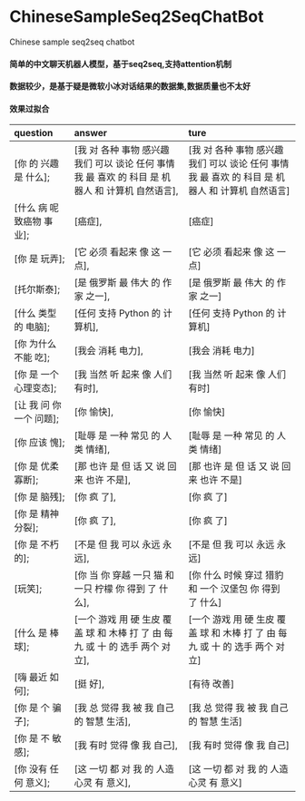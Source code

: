 # ChineseSampleSeq2SeqChatBot
Chinese sample seq2seq chatbot

#### 简单的中文聊天机器人模型，基于seq2seq,支持attention机制
#### 数据较少，是基于疑是微软小冰对话结果的数据集,数据质量也不太好
#### 效果过拟合

| question | answer | ture|
| :--- | :---- |:----|
| [你 的 兴趣 是 什么]; | [我 对 各种 事物 感兴趣 我们 可以 谈论 任何 事情 我 最 喜欢 的 科目 是 机器人 和 计算机 自然语言], | [我 对 各种 事物 感兴趣 我们 可以 谈论 任何 事情 我 最 喜欢 的 科目 是 机器人 和 计算机 自然语言]
| [什么 病 呢 致癌物 事业]; | [癌症], | [癌症]
| [你 是 玩弄]; | [它 必须 看起来 像 这 一点], | [它 必须 看起来 像 这 一点]
| [托尔斯泰]; | [是 俄罗斯 最 伟大 的 作家 之一], | [是 俄罗斯 最 伟大 的 作家 之一]
| [什么 类型 的 电脑]; | [任何 支持 Python 的 计算机], | [任何 支持 Python 的 计算机]
| [你 为什么 不能 吃]; | [我会 消耗 电力], | [我会 消耗 电力]
| [你 是 一个 心理变态]; | [我 当然 听 起来 像 人们 有时], | [我 当然 听 起来 像 人们 有时]
| [让 我 问 你 一个 问题]; | [你 愉快], | [你 愉快]
| [你 应该 愧]; | [耻辱 是 一种 常见 的 人类 情绪], | [耻辱 是 一种 常见 的 人类 情绪]
| [你 是 优柔寡断]; | [那 也许 是 但 话 又 说 回来 也许 不是], | [那 也许 是 但 话 又 说 回来 也许 不是]
| [你 是 脑残]; | [你 疯 了], | [你 疯 了]
| [你 是 精神分裂]; | [你 疯 了], | [你 疯 了]
| [你 是 不朽 的]; | [不是 但 我 可以 永远 永远], | [不是 但 我 可以 永远 永远]
| [玩笑]; | [你 当 你 穿越 一只 猫 和 一只 柠檬 你 得到 了 什么], | [你 什么 时候 穿过 猎豹 和 一个 汉堡包 你 得到 了 什么]
| [什么 是 棒球]; | [一个 游戏 用 硬 生皮 覆盖 球 和 木棒 打 了 由 每 九 或 十 的 选手 两个 对立], | [一个 游戏 用 硬 生皮 覆盖 球 和 木棒 打 了 由 每 九 或 十 的 选手 两个 对立]
| [嗨 最近 如何]; | [挺 好], | [有待 改善]
| [你 是 个 骗子]; | [我 总 觉得 我 被 我 自己 的 智慧 生活], | [我 总 觉得 我 被 我 自己 的 智慧 生活]
| [你 是 不 敏感]; | [我 有时 觉得 像 我 自己], | [我 有时 觉得 像 我 自己]
| [你 没有 任何 意义]; | [这 一切 都 对 我 的 人造 心灵 有 意义], | [这 一切 都 对 我 的 人造 心灵 有 意义]
